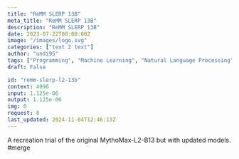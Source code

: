 ```yaml
---
title: "ReMM SLERP 13B"
meta_title: "ReMM SLERP 13B"
description: "ReMM SLERP 13B"
date: 2023-07-22T00:00:00Z
image: "/images/logo.svg"
categories: ["text 2 text"]
author: "undi95"
tags: ["Programming", "Machine Learning", "Natural Language Processing", "Generative AI", "Chatbots"]
draft: False

id: "remm-slerp-l2-13b"
context: 4096
input: 1.125e-06
output: 1.125e-06
img: 0
request: 0
last_updated: 2024-11-04T12:46:13Z
---
```


A recreation trial of the original MythoMax-L2-B13 but with updated models. #merge

